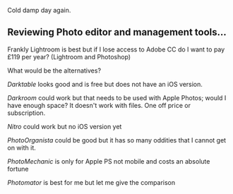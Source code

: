 Cold damp day again. 

## Reviewing Photo editor and management tools...

Frankly Lightroom is best but if I lose access to Adobe CC do I want to pay £119 per year? (Lightroom and Photoshop)

What would be the alternatives?

*Darktable* looks good and is free but does not have an iOS version.

*Darkroom* could work but that needs to be used with Apple Photos; would I have enough space? It doesn't work with files. One off price or subscription.

*Nitro* could work but no iOS version yet

*PhotoOrganista* could be good but it has so many oddities that I cannot get on with it.

*PhotoMechanic* is only for Apple PS not mobile and costs an absolute fortune

*Photomator* is best for me but let me give the comparison






